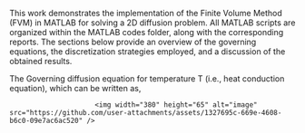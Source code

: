This work demonstrates the implementation of the Finite Volume Method (FVM) in MATLAB for solving a 2D diffusion problem. All MATLAB scripts are organized within the MATLAB codes folder, along with the corresponding reports. The sections below provide an overview of the governing equations, the discretization strategies employed, and a discussion of the obtained results.

The Governing diffusion equation for temperature T (i.e., heat conduction equation), which can be written as,


                         <img width="380" height="65" alt="image" src="https://github.com/user-attachments/assets/1327695c-669e-4608-b6c0-09e7ac6ac520" />
